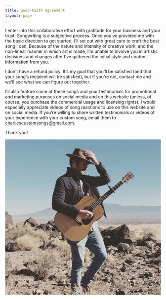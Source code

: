 ```yaml
---
title: Good-Faith Agreement
layout: page
---
```


I enter into this collaborative effort with gratitude for your business and your trust. Songwriting is a subjective process. Once you’ve provided me with the basic direction to get started, I’ll set out with great care to craft the best song I can. Because of the nature and intensity of creative work, and the non-linear manner in which art is made, I’m unable to involve you in artistic decisions and changes after I’ve gathered the initial style and content information from you.

I don’t have a refund policy. It’s my goal that you’ll be satisfied (and that your song’s recipient will be satisfied), but if you’re not, contact me and we’ll see what we can figure out together.

I’ll also feature some of these songs and your testimonials for promotional and marketing purposes on social media and on this website (unless, of course, you purchase the commercial usage and licensing rights). I would especially appreciate videos of song reactions to use on this website and on social media. If you’re willing to share written testimonials or videos of your experience with your custom song, email them to <a href="mailto:charliescustomsongs@gmail.com">charliescustomsongs@gmail.com</a>.

Thank you!

<img src="/img/charlie-hat.jpg">
